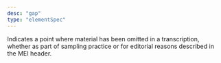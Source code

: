 ```yaml
---
desc: "gap"
type: "elementSpec"
---
```


Indicates a point where material has been omitted in a transcription, whether as part
of
sampling practice or for editorial reasons described in the MEI header.